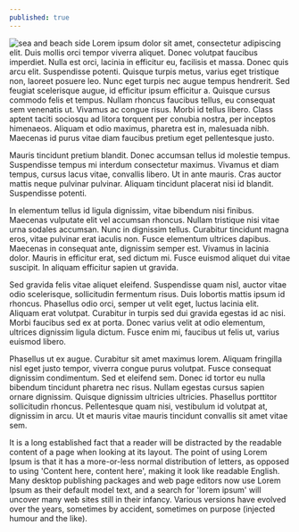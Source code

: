 ```yaml
---
published: true
---
```

![sea and beach side]({{site.baseurl}}images/pexels-photo-106126.jpeg)
Lorem ipsum dolor sit amet, consectetur adipiscing elit. Duis mollis orci tempor viverra aliquet. Donec volutpat faucibus imperdiet. Nulla est orci, lacinia in efficitur eu, facilisis et massa. Donec quis arcu elit. Suspendisse potenti. Quisque turpis metus, varius eget tristique non, laoreet posuere leo. Nunc eget turpis nec augue tempus hendrerit. Sed feugiat scelerisque augue, id efficitur ipsum efficitur a. Quisque cursus commodo felis et tempus. Nullam rhoncus faucibus tellus, eu consequat sem venenatis ut. Vivamus ac congue risus. Morbi id tellus libero. Class aptent taciti sociosqu ad litora torquent per conubia nostra, per inceptos himenaeos. Aliquam et odio maximus, pharetra est in, malesuada nibh. Maecenas id purus vitae diam faucibus pretium eget pellentesque justo.

Mauris tincidunt pretium blandit. Donec accumsan tellus id molestie tempus. Suspendisse tempus mi interdum consectetur maximus. Vivamus et diam tempus, cursus lacus vitae, convallis libero. Ut in ante mauris. Cras auctor mattis neque pulvinar pulvinar. Aliquam tincidunt placerat nisi id blandit. Suspendisse potenti.

In elementum tellus id ligula dignissim, vitae bibendum nisi finibus. Maecenas vulputate elit vel accumsan rhoncus. Nullam tristique nisi vitae urna sodales accumsan. Nunc in dignissim tellus. Curabitur tincidunt magna eros, vitae pulvinar erat iaculis non. Fusce elementum ultrices dapibus. Maecenas in consequat ante, dignissim semper est. Vivamus in lacinia dolor. Mauris in efficitur erat, sed dictum mi. Fusce euismod aliquet dui vitae suscipit. In aliquam efficitur sapien ut gravida.

Sed gravida felis vitae aliquet eleifend. Suspendisse quam nisl, auctor vitae odio scelerisque, sollicitudin fermentum risus. Duis lobortis mattis ipsum id rhoncus. Phasellus odio orci, semper ut velit eget, luctus lacinia elit. Aliquam erat volutpat. Curabitur in turpis sed dui gravida egestas id ac nisi. Morbi faucibus sed ex at porta. Donec varius velit at odio elementum, ultrices dignissim ligula dictum. Fusce enim mi, faucibus ut felis ut, varius euismod libero.

Phasellus ut ex augue. Curabitur sit amet maximus lorem. Aliquam fringilla nisl eget justo tempor, viverra congue purus volutpat. Fusce consequat dignissim condimentum. Sed et eleifend sem. Donec id tortor eu nulla bibendum tincidunt pharetra nec risus. Nullam egestas cursus sapien ornare dignissim. Quisque dignissim ultricies ultricies. Phasellus porttitor sollicitudin rhoncus. Pellentesque quam nisi, vestibulum id volutpat at, dignissim in arcu. Ut et mauris vitae mauris tincidunt convallis sit amet vitae sem. 

It is a long established fact that a reader will be distracted by the readable content of a page when looking at its layout. The point of using Lorem Ipsum is that it has a more-or-less normal distribution of letters, as opposed to using 'Content here, content here', making it look like readable English. Many desktop publishing packages and web page editors now use Lorem Ipsum as their default model text, and a search for 'lorem ipsum' will uncover many web sites still in their infancy. Various versions have evolved over the years, sometimes by accident, sometimes on purpose (injected humour and the like).
